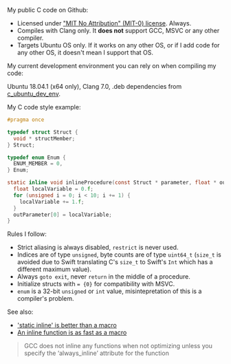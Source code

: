My public C code on Github:

* Licensed under ["MIT No Attribution" (MIT-0) license](https://github.com/aws/mit-0). Always.
* Compiles with Clang only. It __does not__ support GCC, MSVC or any other compiler.
* Targets Ubuntu OS only. If it works on any other OS, or if I add code for any other OS, it doesn't mean I support that OS.

My current development environment you can rely on when compiling my code:

Ubuntu 18.04.1 (x64 only), Clang 7.0, .deb dependencies from [c_ubuntu_dev_env](https://github.com/procedural/c_ubuntu_dev_env).

My C code style example:

```c
#pragma once

typedef struct Struct {
  void * structMember;
} Struct;

typedef enum Enum {
  ENUM_MEMBER = 0,
} Enum;

static inline void inlineProcedure(const Struct * parameter, float * outParameter) {
  float localVariable = 0.f;
  for (unsigned i = 0; i < 10; i += 1) {
    localVariable += 1.f;
  }
  outParameter[0] = localVariable;
}
```

Rules I follow:

* Strict aliasing is always disabled, `restrict` is never used.
* Indices are of type `unsigned`, byte counts are of type `uint64_t` (`size_t` is avoided due to Swift translating C's `size_t` to Swift's `Int` which has a different maximum value).
* Always `goto exit`, never `return` in the middle of a procedure.
* Initialize structs with `= {0}` for compatibility with MSVC.
* `enum` is a 32-bit `unsigned` or `int` value, misintepretation of this is a compiler's problem.

See also:

* ['static inline' is better than a macro](https://web.archive.org/web/20140906203157/https://www.kernel.org/doc/Documentation/SubmittingPatches)
* [An inline function is as fast as a macro](https://gcc.gnu.org/onlinedocs/gcc/Inline.html)
> GCC does not inline any functions when not optimizing unless you specify the ‘always_inline’ attribute for the function
